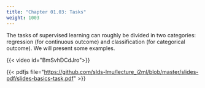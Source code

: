 ```yaml
---
title: "Chapter 01.03: Tasks"
weight: 1003
---
```

The tasks of supervised learning can roughly be divided in two categories: regression (for continuous outcome) and classification (for categorical outcome). We will present some examples.

<!--more-->
{{< video id="BmSvhDCdJro">}}

{{< pdfjs file="https://github.com/slds-lmu/lecture_i2ml/blob/master/slides-pdf/slides-basics-task.pdf" >}}

